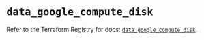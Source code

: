 # `data_google_compute_disk`

Refer to the Terraform Registry for docs: [`data_google_compute_disk`](https://registry.terraform.io/providers/hashicorp/google/5.23.0/docs/data-sources/compute_disk).
